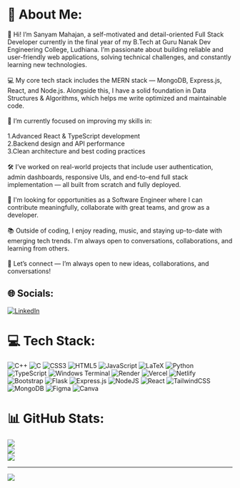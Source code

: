 # 💫 About Me:
👋 Hi! I’m Sanyam Mahajan, a self-motivated and detail-oriented Full Stack Developer currently in the final year of my B.Tech at Guru Nanak Dev Engineering College, Ludhiana. I’m passionate about building reliable and user-friendly web applications, solving technical challenges, and constantly learning new technologies.<br><br>💻 My core tech stack includes the MERN stack — MongoDB, Express.js, React, and Node.js. Alongside this, I have a solid foundation in Data Structures & Algorithms, which helps me write optimized and maintainable code.<br><br>🌱 I’m currently focused on improving my skills in:<br><br>1.Advanced React & TypeScript development<br>2.Backend design and API performance<br>3.Clean architecture and best coding practices<br><br>🛠️ I’ve worked on real-world projects that include user authentication, admin dashboards, responsive UIs, and end-to-end full stack implementation — all built from scratch and fully deployed.<br><br>🤝 I'm looking for opportunities as a Software Engineer where I can contribute meaningfully, collaborate with great teams, and grow as a developer.<br><br>📚 Outside of coding, I enjoy reading, music, and staying up-to-date with emerging tech trends. I'm always open to conversations, collaborations, and learning from others.<br><br>💬 Let’s connect — I’m always open to new ideas, collaborations, and conversations!


## 🌐 Socials:
[![LinkedIn](https://img.shields.io/badge/LinkedIn-%230077B5.svg?logo=linkedin&logoColor=white)](https://linkedin.com/in/sanyammahajan07) 

# 💻 Tech Stack:
![C++](https://img.shields.io/badge/c++-%2300599C.svg?style=for-the-badge&logo=c%2B%2B&logoColor=white) ![C](https://img.shields.io/badge/c-%2300599C.svg?style=for-the-badge&logo=c&logoColor=white) ![CSS3](https://img.shields.io/badge/css3-%231572B6.svg?style=for-the-badge&logo=css3&logoColor=white) ![HTML5](https://img.shields.io/badge/html5-%23E34F26.svg?style=for-the-badge&logo=html5&logoColor=white) ![JavaScript](https://img.shields.io/badge/javascript-%23323330.svg?style=for-the-badge&logo=javascript&logoColor=%23F7DF1E) ![LaTeX](https://img.shields.io/badge/latex-%23008080.svg?style=for-the-badge&logo=latex&logoColor=white) ![Python](https://img.shields.io/badge/python-3670A0?style=for-the-badge&logo=python&logoColor=ffdd54) ![TypeScript](https://img.shields.io/badge/typescript-%23007ACC.svg?style=for-the-badge&logo=typescript&logoColor=white) ![Windows Terminal](https://img.shields.io/badge/Windows%20Terminal-%234D4D4D.svg?style=for-the-badge&logo=windows-terminal&logoColor=white) ![Render](https://img.shields.io/badge/Render-%46E3B7.svg?style=for-the-badge&logo=render&logoColor=white) ![Vercel](https://img.shields.io/badge/vercel-%23000000.svg?style=for-the-badge&logo=vercel&logoColor=white) ![Netlify](https://img.shields.io/badge/netlify-%23000000.svg?style=for-the-badge&logo=netlify&logoColor=#00C7B7) ![Bootstrap](https://img.shields.io/badge/bootstrap-%238511FA.svg?style=for-the-badge&logo=bootstrap&logoColor=white) ![Flask](https://img.shields.io/badge/flask-%23000.svg?style=for-the-badge&logo=flask&logoColor=white) ![Express.js](https://img.shields.io/badge/express.js-%23404d59.svg?style=for-the-badge&logo=express&logoColor=%2361DAFB) ![NodeJS](https://img.shields.io/badge/node.js-6DA55F?style=for-the-badge&logo=node.js&logoColor=white) ![React](https://img.shields.io/badge/react-%2320232a.svg?style=for-the-badge&logo=react&logoColor=%2361DAFB) ![TailwindCSS](https://img.shields.io/badge/tailwindcss-%2338B2AC.svg?style=for-the-badge&logo=tailwind-css&logoColor=white) ![MongoDB](https://img.shields.io/badge/MongoDB-%234ea94b.svg?style=for-the-badge&logo=mongodb&logoColor=white) ![Figma](https://img.shields.io/badge/figma-%23F24E1E.svg?style=for-the-badge&logo=figma&logoColor=white) ![Canva](https://img.shields.io/badge/Canva-%2300C4CC.svg?style=for-the-badge&logo=Canva&logoColor=white)
# 📊 GitHub Stats:
![](https://github-readme-stats.vercel.app/api?username=SanyamMahajan&theme=vue-dark&hide_border=false&include_all_commits=true&count_private=false)<br/>
![](https://nirzak-streak-stats.vercel.app/?user=SanyamMahajan&theme=vue-dark&hide_border=false)<br/>
![](https://github-readme-stats.vercel.app/api/top-langs/?username=SanyamMahajan&theme=vue-dark&hide_border=false&include_all_commits=true&count_private=false&layout=compact)

---
[![](https://visitcount.itsvg.in/api?id=SanyamMahajan&icon=5&color=3)](https://visitcount.itsvg.in)


